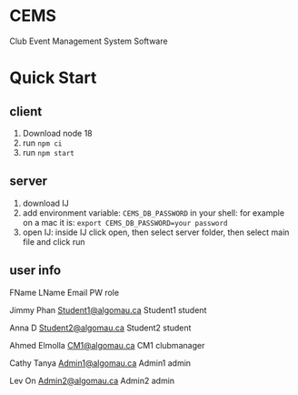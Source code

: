 # CEMS

Club Event Management System Software

# Quick Start

## client

1. Download node 18
2. run `npm ci`
3. run `npm start`

## server

1. download IJ
2. add environment variable: `CEMS_DB_PASSWORD` in your shell: for example on a mac it is:
   `export CEMS_DB_PASSWORD=your password`
3. open IJ: inside IJ click open, then select server folder, then select main file and click run

## user info 

FName    LName    Email                PW          role

Jimmy    Phan     Student1@algomau.ca  Student1    student

Anna     D        Student2@algomau.ca  Student2    student

Ahmed    Elmolla  CM1@algomau.ca       CM1         clubmanager

Cathy    Tanya    Admin1@algomau.ca    Admin1      admin

Lev      On       Admin2@algomau.ca    Admin2      admin
